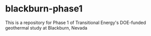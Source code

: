 # blackburn-phase1
This is a repository for Phase 1 of Transitional Energy's DOE-funded geothermal study at Blackburn, Nevada
